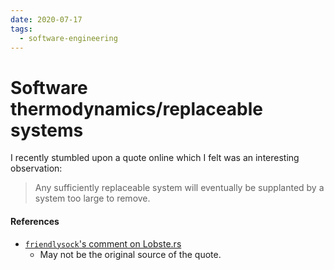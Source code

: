 ```yaml
---
date: 2020-07-17
tags:
  - software-engineering
---
```


# Software thermodynamics/replaceable systems
I recently stumbled upon a quote online which I felt was an interesting observation:

> Any sufficiently replaceable system will eventually be supplanted by a system too large to
> remove.

#### References
- [`friendlysock`'s comment on Lobste.rs](https://lobste.rs/s/ykgvyb/etcd_why_modern_software_makes_me_sad#c_ciwnpp)
  - May not be the original source of the quote.
